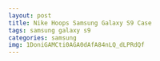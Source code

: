 ```yaml
---
layout: post
title: Nike Hoops Samsung Galaxy S9 Case
tags: samsung galaxy s9
categories: samsung
img: 1DoniGAMCti0AGA0dAfA84nLQ_dLPRdQf
---
```

